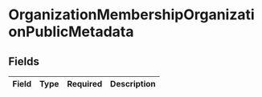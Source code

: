 # OrganizationMembershipOrganizationPublicMetadata


## Fields

| Field       | Type        | Required    | Description |
| ----------- | ----------- | ----------- | ----------- |